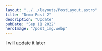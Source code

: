 ```yaml
---
layout: "../../layouts/PostLayout.astro"
title: "Demo Post 2"
description: "Update"
pubDate: "Sep 11 2022"
heroImage: "/post_img.webp"
---
```


I will update it later